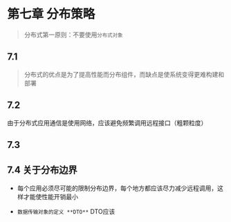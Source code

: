 # 第七章 分布策略

> 分布式第一原则：不要使用`分布式对象`

## 7.1

> 分布式的优点是为了提高性能而分布组件，而缺点是使系统变得更难构建和部署

## 7.2

由于分布式应用通信是使用网络，应该避免频繁调用远程接口（粗颗粒度）

## 7.3

## 7.4 关于分布边界

- 每个应用必须尽可能的限制分布边界，每个地方都应该尽力减少远程调用，这样才能使性能开销最小

- `数据传输对象的定义 **DTO**`
  DTO应该
